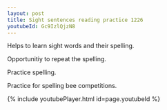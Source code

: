 ```yaml
---
layout: post
title: Sight sentences reading practice 1226
youtubeId: Gc9IzlQjzN8
---
```

 
 
Helps to learn sight words and their spelling.

Opportunitiy to repeat the spelling. 

Practice spelling. 
 
Practice for spelling bee competitions. 
 
{% include youtubePlayer.html id=page.youtubeId %}
 
 
